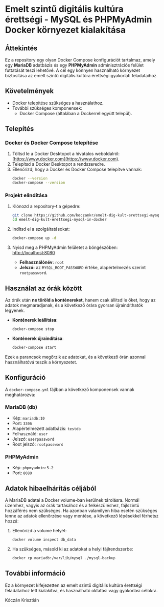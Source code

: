 # Emelt szintű digitális kultúra érettségi - MySQL és PHPMyAdmin Docker környezet kialakítása

## Áttekintés

Ez a repository egy olyan Docker Compose konfigurációt tartalmaz, amely egy **MariaDB** adatbázis és egy **PHPMyAdmin** adminisztrációs felület futtatását teszi lehetővé. A cél egy könnyen használható környezet biztosítása az emelt szintű digitális kultúra érettségi gyakorlati feladataihoz.

## Követelmények

- Docker telepítése szükséges a használathoz.
- További szükséges komponensek:
  - Docker Compose (általában a Dockerrel együtt települ).

## Telepítés

### Docker és Docker Compose telepítése

1. Töltsd le a Docker Desktopot a hivatalos weboldalról: [https://www.docker.com](https://www.docker.com).
2. Telepítsd a Docker Desktopot a rendszeredre.
3. Ellenőrizd, hogy a Docker és Docker Compose telepítve vannak:
   ```bash
   docker --version
   docker-compose --version
   ```

### Projekt elindítása

1. Klónozd a repository-t a gépedre:
   ```bash
   git clone https://github.com/koczankr/emelt-dig-kult-erettsegi-mysql-in-docker.git
   cd emelt-dig-kult-erettsegi-mysql-in-docker
   ```

2. Indítsd el a szolgáltatásokat:
   ```bash
   docker-compose up -d
   ```

3. Nyisd meg a PHPMyAdmin felületet a böngészőben:
   [http://localhost:8080](http://localhost:8080)

   - **Felhasználónév:** `root`
   - **Jelszó:** az `MYSQL_ROOT_PASSWORD` értéke, alapértelmezés szerint `rootpassword`.

## Használat az órák között

Az órák után **ne töröld a konténereket**, hanem csak állítsd le őket, hogy az adatok megmaradjanak, és a következő órára gyorsan újraindíthatók legyenek.

- **Konténerek leállítása**:
   ```bash
   docker-compose stop
   ```

- **Konténerek újraindítása**:
   ```bash
   docker-compose start
   ```

Ezek a parancsok megőrzik az adatokat, és a következő órán azonnal használhatóvá teszik a környezetet.

## Konfiguráció

A `docker-compose.yml` fájlban a következő komponensek vannak meghatározva:

### MariaDB (db)

- Kép: `mariadb:10`
- Port: `3306`
- Alapértelmezett adatbázis: `testdb`
- Felhasználó: `user`
- Jelszó: `userpassword`
- Root jelszó: `rootpassword`

### PHPMyAdmin

- Kép: `phpmyadmin:5.2`
- Port: `8080`

## Adatok hibaelhárítás céljából

A MariaDB adatai a Docker volume-ban kerülnek tárolásra. Normál üzemhez, vagyis az órák tartásához és a felkészüléshez, fájlszintű hozzáférés nem szükséges. Ha azonban valamilyen hiba esetén szükséges lenne az adatok ellenőrzése vagy mentése, a következő lépésekkel férhetsz hozzá:

1. Ellenőrizd a volume helyét:
   ```bash
   docker volume inspect db_data
   ```

2. Ha szükséges, másold ki az adatokat a helyi fájlrendszerbe:
   ```bash
   docker cp mariadb:/var/lib/mysql ./mysql-backup
   ```

## További információ

Ez a környezet kifejezetten az emelt szintű digitális kultúra érettségi feladataihoz lett kialakítva, és használható oktatási vagy gyakorlási célokra.

Kóczán Krisztián